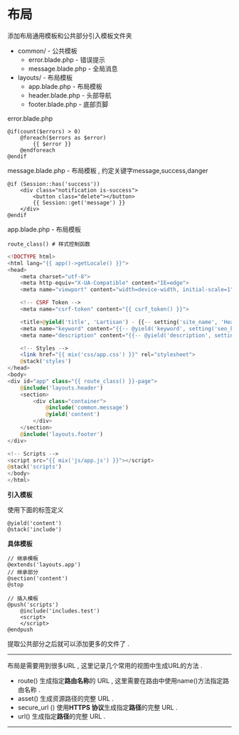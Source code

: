 # 布局

添加布局通用模板和公共部分引入模板文件夹

* common/ - 公共模板
  * error.blade.php - 错误提示
  * message.blade.php - 全局消息
* layouts/ - 布局模板
  * app.blade.php - 布局模板
  * header.blade.php - 头部导航
  * footer.blade.php - 底部页脚

error.blade.php

```
@if(count($errors) > 0)
    @foreach($errors as $error)
        {{ $error }}
    @endforeach
@endif
```

message.blade.php - 布局模板 , 约定关键字message,success,danger

```
@if (Session::has('success'))
    <div class="notification is-success">
        <button class="delete"></button>
        {{ Session::get('message') }}
    </div>
@endif
```

app.blade.php - 布局模板

```
route_class() # 样式控制函数
```

```php
<!DOCTYPE html>
<html lang="{{ app()->getLocale() }}">
<head>
    <meta charset="utf-8">
    <meta http-equiv="X-UA-Compatible" content="IE=edge">
    <meta name="viewport" content="width=device-width, initial-scale=1">

    <!-- CSRF Token -->
    <meta name="csrf-token" content="{{ csrf_token() }}">

    <title>@yield('title', 'Lartisan') - {{-- setting('site_name', 'Headplan Team') --}}</title>
    <meta name="keyword" content="{{-- @yield('keyword', setting('seo_keyword', 'php,laravel,lartisan,headplan')) --}}" />
    <meta name="description" content="{{-- @yield('description', setting('seo_description', 'Lartisan的开发记录')) --}}" />

    <!-- Styles -->
    <link href="{{ mix('css/app.css') }}" rel="stylesheet">
    @stack('styles')
</head>
<body>
<div id="app" class="{{ route_class() }}-page">
    @include('layouts.header')
    <section>
        <div class="container">
            @include('common.message')
            @yield('content')
        </div>
    </section>
    @include('layouts.footer')
</div>

<!-- Scripts -->
<script src="{{ mix('js/app.js') }}"></script>
@stack('scripts')
</body>
</html>
```

**引入模板**

使用下面的标签定义

```
@yield('content')
@stack('include')
```

**具体模板**

```
// 继承模板
@extends('layouts.app')
// 继承部分
@section('content')
@stop

// 插入模板
@push('scripts')
    @include('includes.test')
    <script>
    </script>
@endpush
```

提取公共部分之后就可以添加更多的文件了 .

---

布局是需要用到很多URL , 这里记录几个常用的视图中生成URL的方法 .

* route\(\) 生成指定**路由名称**的 URL , 这里需要在路由中使用name\(\)方法指定路由名称 . 
* asset\(\) 生成资源路径的完整 URL . 
* secure\_url \(\) 使用**HTTPS 协议**生成指定**路径**的完整 URL . 
* url\(\) 生成指定**路径**的完整 URL . 

---



